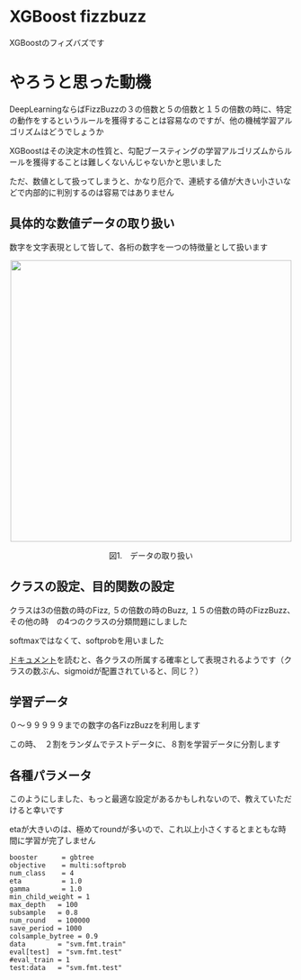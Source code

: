 XGBoost fizzbuzz
=========

XGBoostのフィズバズです

# やろうと思った動機
DeepLearningならばFizzBuzzの３の倍数と５の倍数と１５の倍数の時に、特定の動作をするというルールを獲得することは容易なのですが、他の機械学習アルゴリズムはどうでしょうか  

XGBoostはその決定木の性質と、勾配ブースティングの学習アルゴリズムからルールを獲得することは難しくないんじゃないかと思いました  

ただ、数値として扱ってしまうと、かなり厄介で、連続する値が大きい小さいなどで内部的に判別するのは容易ではありません  

## 具体的な数値データの取り扱い

数字を文字表現として皆して、各桁の数字を一つの特徴量として扱います  

<p align="center">
  <img width="500px" src="https://user-images.githubusercontent.com/4949982/28282120-47ffa97e-6b64-11e7-9028-383eb1df820d.png">
</p>
<div align="center"> 図1.　データの取り扱い </div>

## クラスの設定、目的関数の設定
クラスは3の倍数の時のFizz, ５の倍数の時のBuzz, １５の倍数の時のFizzBuzz、　その他の時　の4つのクラスの分類問題にしました  

softmaxではなくて、softprobを用いました  

[ドキュメント](https://github.com/dmlc/xgboost/blob/master/doc/parameter.md)を読むと、各クラスの所属する確率として表現されるようです（クラスの数ぶん、sigmoidが配置されていると、同じ？）  

## 学習データ
０〜９９９９９までの数字の各FizzBuzzを利用します　　

この時、　２割をランダムでテストデータに、８割を学習データに分割します　　

## 各種パラメータ
このようにしました、もっと最適な設定があるかもしれないので、教えていただけると幸いです  

etaが大きいのは、極めてroundが多いので、これ以上小さくするとまともな時間に学習が完了しません　　
```console
booster      = gbtree
objective    = multi:softprob
num_class    = 4
eta          = 1.0
gamma        = 1.0
min_child_weight = 1
max_depth   = 100
subsample   = 0.8
num_round   = 100000
save_period = 1000
colsample_bytree = 0.9
data        = "svm.fmt.train"
eval[test]  = "svm.fmt.test"
#eval_train = 1
test:data   = "svm.fmt.test"
```

